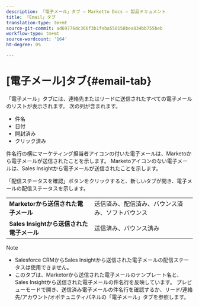 ```yaml
---
description: 「電子メール」タブ — Marketto Docs — 製品ドキュメント
title: 「Email」タブ
translation-type: tm+mt
source-git-commit: ad69776dc366f3b1feba550158bea834bb755beb
workflow-type: tm+mt
source-wordcount: '164'
ht-degree: 0%

---
```



# [電子メール]タブ{#email-tab}

「電子メール」タブには、連絡先またはリードに送信されたすべての電子メールのリストが表示されます。 次の列が含まれます。

* 件名
* 日付
* 開封済み
* クリック済み

件名行の横にマーケティング担当者アイコンの付いた電子メールは、Marketoから電子メールが送信されたことを示します。 Marketoアイコンのない電子メールは、Sales Insightから電子メールが送信されたことを示します。

「配信ステータスを確認」ボタンをクリックすると、新しいタブが開き、電子メールの配信ステータスを示します。

<table> 
 <tbody>
  <tr>
   <td><strong>Marketorから送信された電子メール</strong></td>
   <td>送信済み、配信済み、バウンス済み、ソフトバウンス</td>
  </tr>
  <tr>
   <td><strong>Sales Insightから送信された電子メール</strong></td>
   <td>送信済み、バウンス済み</td>
  </tr>
 </tbody>
</table>

>[!NOTE]
>
>* Salesforce CRMからSales Insightから送信された電子メールの配信ステータスは使用できません。
>* このタブは、Marketorから送信された電子メールのテンプレート名と、Sales Insightから送信された電子メールの件名行を反映しています。 プレビューモードで開き、送信済み電子メールの件名行を確認するか、リード/連絡先/アカウント/オポチュニティパネルの「電子メール」タブを参照します。

